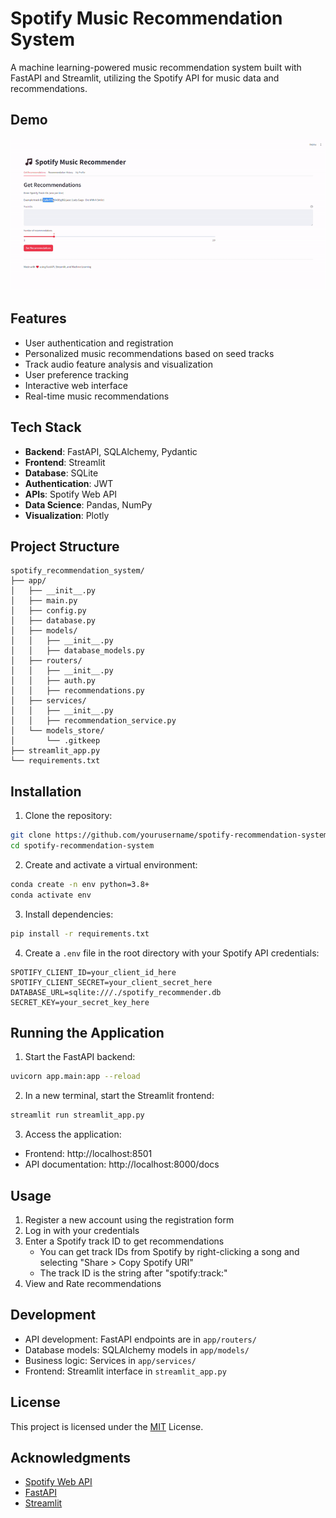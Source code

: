 # Spotify Music Recommendation System

A machine learning-powered music recommendation system built with FastAPI and Streamlit, utilizing the Spotify API for music data and recommendations.

## Demo

![Demo](demo/demo.gif)


## Features

- User authentication and registration
- Personalized music recommendations based on seed tracks
- Track audio feature analysis and visualization
- User preference tracking
- Interactive web interface
- Real-time music recommendations

## Tech Stack

- **Backend**: FastAPI, SQLAlchemy, Pydantic
- **Frontend**: Streamlit
- **Database**: SQLite
- **Authentication**: JWT
- **APIs**: Spotify Web API
- **Data Science**: Pandas, NumPy
- **Visualization**: Plotly

## Project Structure

```
spotify_recommendation_system/
├── app/
│   ├── __init__.py
│   ├── main.py
│   ├── config.py
│   ├── database.py
│   ├── models/
│   │   ├── __init__.py
│   │   ├── database_models.py
│   ├── routers/
│   │   ├── __init__.py
│   │   ├── auth.py
│   │   ├── recommendations.py
│   ├── services/
│   │   ├── __init__.py
│   │   ├── recommendation_service.py
│   └── models_store/
│       └── .gitkeep
├── streamlit_app.py
└── requirements.txt
```

## Installation

1. Clone the repository:
```bash
git clone https://github.com/yourusername/spotify-recommendation-system.git
cd spotify-recommendation-system
```

2. Create and activate a virtual environment:
```bash
conda create -n env python=3.8+
conda activate env 
```

3. Install dependencies:
```bash
pip install -r requirements.txt
```

4. Create a `.env` file in the root directory with your Spotify API credentials:
```env
SPOTIFY_CLIENT_ID=your_client_id_here
SPOTIFY_CLIENT_SECRET=your_client_secret_here
DATABASE_URL=sqlite:///./spotify_recommender.db
SECRET_KEY=your_secret_key_here
```

## Running the Application

1. Start the FastAPI backend:
```bash
uvicorn app.main:app --reload
```

2. In a new terminal, start the Streamlit frontend:
```bash
streamlit run streamlit_app.py
```

3. Access the application:
- Frontend: http://localhost:8501
- API documentation: http://localhost:8000/docs

## Usage

1. Register a new account using the registration form
2. Log in with your credentials
3. Enter a Spotify track ID to get recommendations
   - You can get track IDs from Spotify by right-clicking a song and selecting "Share > Copy Spotify URI"
   - The track ID is the string after "spotify:track:"
4. View and Rate recommendations 

## Development

- API development: FastAPI endpoints are in `app/routers/`
- Database models: SQLAlchemy models in `app/models/`
- Business logic: Services in `app/services/`
- Frontend: Streamlit interface in `streamlit_app.py`

## License

This project is licensed under the [MIT](https://github.com/NiharP31/Spotify_Recommender_system/blob/main/LICENSE) License.

## Acknowledgments

- [Spotify Web API](https://developer.spotify.com/documentation/web-api/)
- [FastAPI](https://fastapi.tiangolo.com/)
- [Streamlit](https://streamlit.io/)

